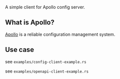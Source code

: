 A simple client for Apollo config server.

## What is Apollo? 

[Apollo](https://www.apolloconfig.com/#/zh/README) is a reliable configuration management system.

## Use case

see `examples/config-client-example.rs`

see `examples/openapi-client-example.rs` 

